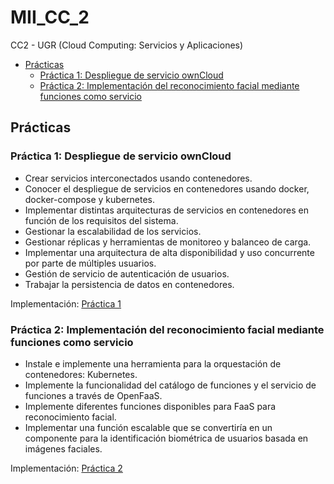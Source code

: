 # MII_CC_2
CC2 - UGR (Cloud Computing: Servicios y Aplicaciones)

<!-- TOC -->
* [Prácticas](#prácticas)
  * [Práctica 1: Despliegue de servicio ownCloud](#práctica-1-despliegue-de-servicio-owncloud)
  * [Práctica 2: Implementación del reconocimiento facial mediante funciones como servicio](#práctica-2-implementación-del-reconocimiento-facial-mediante-funciones-como-servicio)
<!-- TOC -->

## Prácticas
### Práctica 1: Despliegue de servicio ownCloud
* Crear servicios interconectados usando contenedores.
* Conocer el despliegue de servicios en contenedores usando docker, docker-compose y kubernetes.
* Implementar distintas arquitecturas de servicios en contenedores en función de los requisitos del sistema.
* Gestionar la escalabilidad de los servicios.
* Gestionar réplicas y herramientas de monitoreo y balanceo de carga.
* Implementar una arquitectura de alta disponibilidad y uso concurrente por parte de múltiples usuarios.
* Gestión de servicio de autenticación de usuarios.
* Trabajar la persistencia de datos en contenedores.

Implementación: [Práctica 1](Practicas/Practica1/README.md)

### Práctica 2: Implementación del reconocimiento facial mediante funciones como servicio
* Instale e implemente una herramienta para la orquestación de contenedores: Kubernetes.
* Implemente la funcionalidad del catálogo de funciones y el servicio de funciones a través de OpenFaaS.
* Implemente diferentes funciones disponibles para FaaS para reconocimiento facial.
* Implementar una función escalable que se convertiría en un componente para la identificación biométrica de usuarios basada en imágenes faciales.

Implementación: [Práctica 2](Practicas/Practica2/README.md)